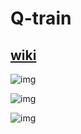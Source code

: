 # Q-train
## [wiki](https://hkrail.fandom.com/wiki/%E6%B8%AF%E9%90%B5%E5%B8%82%E5%8D%80%E7%B6%AB%E4%B8%AD%E5%9C%8B%E9%9D%92%E5%B3%B6%E5%9B%9B%E6%96%B9%E8%A3%BD%E5%88%97%E8%BB%8A)
![img](https://i.imgtg.com/2023/07/26/OioVai.png)

![img](https://i.imgtg.com/2023/07/26/OioYNX.png)

![img](https://i.imgtg.com/2023/07/26/OiofEt.png)